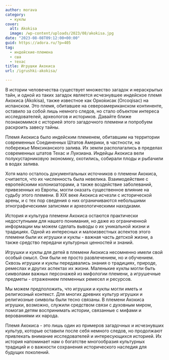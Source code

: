 ```yaml
---
author: morava
category:
  - куклы
cover:
  alt: Akokisa
  image: /wp-content/uploads/2023/08/akokisa.jpg
date: "2023-08-08T09:12:00+00:00"
guid: https://adora.ru/?p=405
tag:
  - индейские-племена
  - сша
  - техас
title: Игрушки Акокиса
url: /igrushki-akokisa/

---
```

В истории человечества существует множество загадок и нераскрытых тайн, и одной из таких загадок является исчезнувшее индейское племя Акокиса (Akokisa), также известное как Орко́кисак (Orcoqisac) на испанском. Это племя, обитавшее на североамериканском континенте, оставило за собой лишь немного следов, но стало объектом интереса исследователей, археологов и историков. Давайте ближе познакомимся с историей этого загадочного племени и попробуем раскроить завесу тайны.

Племя Акокиса было индейским племенем, обитавшим на территории современных Соединенных Штатов Америки, в частности, на побережье Мексиканского залива. Их земли располагались в пределах современных штатов Техас и Луизиана. Индейцы Акокиса вели полукустарниковую экономику, охотились, собирали плоды и рыбачили в водах залива.

Хотя мало осталось документальных источников о племени Акокиса, считается, что их численность была невелика. Взаимодействие с европейскими колонизаторами, а также воздействие заболеваний, привезенных из Европы, могли оказать существенное влияние на судьбу этого племени. В XIX веке Акокиса исчезли с исторической арены, и с тех пор сведения о них ограничиваются небольшими этнографическими записями и археологическими находками.

История и культура племени Акокиса остаются практически недоступными для нашего понимания, но даже из ограниченной информации мы можем сделать выводы о их уникальной жизни и традициях. Одной из интересных и малоизвестных аспектов этого племени были их игрушки и куклы \- важная часть детской жизни, а также средство передачи культурных ценностей и знаний.

Игрушки и куклы для детей в племени Акокиса несомненно имели свой особый смысл. Они были не просто развлечением, но и обучением. Сквозь игрушки и куклы передавались знания о традициях, природе, ремеслах и других аспектах их жизни. Маленькие куклы могли быть символами важных персонажей из мифологии племени, а игрушечные предметы \- отражением племенных ремесел и ресурсов.

Мы можем предположить, что игрушки и куклы могли иметь и религиозный контекст. Для многих древних культур игрушки и религиозные символы были тесно связаны. В племени Акокиса игрушки, возможно, служили средством связи с духовным миром, помогая детям воспринимать истории, связанные с мифами и верованиями их народа.

Племя Акокиса \- это лишь один из примеров загадочных и исчезнувших культур, которые оставили после себя немного следов, но продолжают привлекать внимание исследователей и интересующихся историей. Их история напоминает нам о богатстве многообразия культурных традиций и о важности сохранения исторического наследия для будущих поколений.
